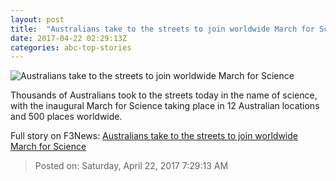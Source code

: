 ```yaml
---
layout: post
title:  "Australians take to the streets to join worldwide March for Science"
date: 2017-04-22 02:29:13Z
categories: abc-top-stories
---
```


![Australians take to the streets to join worldwide March for Science](http://www.abc.net.au/news/image/8464166-1x1-700x700.jpg)

Thousands of Australians took to the streets today in the name of science, with the inaugural March for Science taking place in 12 Australian locations and 500 places worldwide.


Full story on F3News: [Australians take to the streets to join worldwide March for Science](http://www.f3nws.com/n/XmrhHB)

> Posted on: Saturday, April 22, 2017 7:29:13 AM
